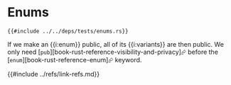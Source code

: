 # Enums

```rust,editable
{{#include ../../deps/tests/enums.rs}}
```

If we make an {{i:enum}} public, all of its {{i:variants}} are then public. We only need [`pub`][book-rust-reference-visibility-and-privacy]⮳ before the [`enum`][book-rust-reference-enum]⮳ keyword.

{{#include ../refs/link-refs.md}}
